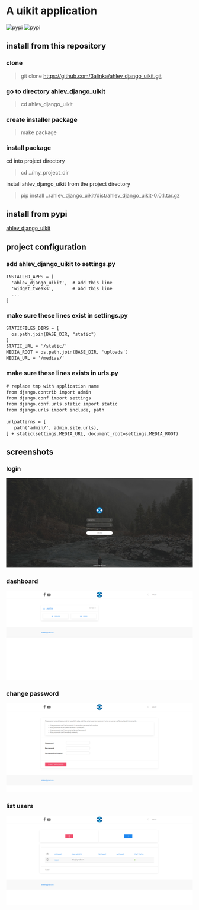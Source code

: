 # A uikit application
![pypi](https://img.shields.io/pypi/v/ahlev_django_uikit) ![pypi](https://img.shields.io/pypi/status/ahlev_django_uikit)


## install from this repository
### clone

> git clone https://github.com/3alinka/ahlev_django_uikit.git

### go to directory ahlev_django_uikit

> cd ahlev_django_uikit

### create installer package

> make package

### install package

cd into project directory

> cd ../my_project_dir

install ahlev_django_uikit from the project directory

> pip install ../ahlev_django_uikit/dist/ahlev_django_uikit-0.0.1.tar.gz


## install from pypi
[ahlev_django_uikit](https://pypi.org/project/ahlev_django_uikit/)

## project configuration
### add ahlev_django_uikit to settings.py

    INSTALLED_APPS = [
      'ahlev_django_uikit',  # add this line
      'widget_tweaks',       # abd this line
      ...
    ]


### make sure these lines exist in settings.py

    STATICFILES_DIRS = [
      os.path.join(BASE_DIR, "static")
    ]
    STATIC_URL = '/static/'
    MEDIA_ROOT = os.path.join(BASE_DIR, 'uploads')
    MEDIA_URL = '/medias/'

### make sure these lines exists in urls.py

    # replace tmp with application name
    from django.contrib import admin
    from django.conf import settings
    from django.conf.urls.static import static
    from django.urls import include, path

    urlpatterns = [
       path('admin/', admin.site.urls),
    ] + static(settings.MEDIA_URL, document_root=settings.MEDIA_ROOT)


## screenshots
### login
![](screenshots/login.jpg)

### dashboard
![](screenshots/dashboard.png)

### change password
![](screenshots/change-password.png)

### list users
![](screenshots/list-users.png)

